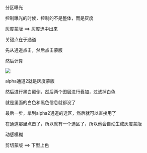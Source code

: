 分区曝光

控制曝光的时候，控制的不是整体，而是灰度

灰度蒙版 ==> 灰度选中出来

关键点在于通道

先从通道点击，然后点击蒙版

然后计算

![](https://cdn.jsdelivr.net/gh/Vixcity/FigureBed/img/202204182011611.png)

alpha通道2就是灰度蒙版

然后进行黑白颠倒，然后两个图层进行叠加，过滤掉白色

就是里面的白色和黑色信息就都没了

最后一步，拿到alpha2通道的选区，然后就可以直接用了

在通道那里点击了，所以就有一个选区了，所以他会自动生成灰度蒙版

动感模糊

剪切蒙版 ==> 下型上色